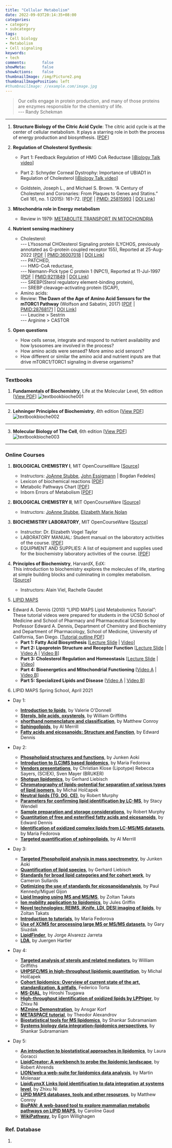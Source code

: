 ```yaml
---
title: "Cellular Metabolism"
date: 2022-09-03T20:14:35+08:00
categories:
- category
- subcategory
tags:
- Cell biology
- Metabolism
- Cell signaling
keywords:
- tech
comments:       false
showMeta:       false
showActions:    false
thumbnailImage: /img/Picture2.png
thumbnailImagePosition: left
#thumbnailImage: //example.com/image.jpg
---
```

> Our cells engage in protein production, and many of those proteins are enzymes responsible for the chemistry of life.\
--- Randy Schekman

<!--more-->


---
1. **Structure Biology of the Citric Acid Cycle**:
The citric acid cycle is at the center of cellular metabolism. It plays a starring role in both the process of energy production and biosynthesis. [[PDF](https://pkueducn-my.sharepoint.com/:b:/g/personal/lijun0705_pku_edu_cn/Ebw1pJbfecJAhkj4gwLLnAUBsK0X1OjzPH7iVrtMMKxnmQ?e=kdjU4f)]


2. **Regulation of Cholesterol Synthesis**: 
    - Part 1: Feedback Regulation of HMG CoA Reductase [[iBiology Talk video](https://pkueducn-my.sharepoint.com/:v:/g/personal/lijun0705_pku_edu_cn/EZ14Ti2ciNdIiJN4-4qnQAQBYB-Kf-O9XGnK0ePHUkXKxw?e=PhSwDP)]
    - Part 2: Schnyder Corneal Dystrophy: Importance of UBIAD1 in Regulation of Cholesterol [[iBiology Talk video](https://pkueducn-my.sharepoint.com/:v:/g/personal/lijun0705_pku_edu_cn/EbHEhuETHC1BuXduXcnksfEBKueRrsc1FwU9H426kgGj7w?e=bDqyul)]
    
    - Goldstein, Joseph L., and Michael S. Brown. “A Century of Cholesterol and Coronaries: From Plaques to Genes and Statins.” Cell 161, no. 1 (2015): 161–72. [[PDF](https://pkueducn-my.sharepoint.com/:b:/g/personal/lijun0705_pku_edu_cn/EVmM9yqeT0lPuIKaqQlzvkwB0cx7RREjxtfaEAEvtxji5A?e=gxGANA) | [PMID: 25815993](https://pubmed.ncbi.nlm.nih.gov/25815993/) | [DOI Link](https://doi.org/10.1016/j.cell.2015.01.036)]


3. **Mitochondria role in Energy metabolism**
    - Review in 1979: [METABOLITE TRANSPORT IN MITOCHONDRIA](https://pkueducn-my.sharepoint.com/:b:/g/personal/lijun0705_pku_edu_cn/EeWcvgdnEsJHqnu77uAAWGoBq6d7dUWpyr1Kromjrev6Rg?e=ylv6xV)

4. **Nutrient sensing machinery**
    - Cholesterol: \
    --- LYsosomal CHOlesterol Signaling protein (LYCHOS, previously annotated as G-protein coupled receptor 155), Reported at 25-Aug-2022 [[PDF]() | [PMID:36007018](https://pubmed.ncbi.nlm.nih.gov/36007018/) | [DOI Link](https://doi.org/10.1126/science.abg6621)]\
    --- PATCHED,\
    --- HMG-CoA reductase, \
    --- Niemann-Pick type C protein 1 (NPC1), Reported at 11-Jul-1997 [[PDF](https://pkueducn-my.sharepoint.com/:b:/g/personal/lijun0705_pku_edu_cn/EeFpXfiJMvtMnHHJFEP9kWEBll3GHkSLBymuXpv5xewIDA?e=UHeLri) | [PMID:9211849](https://pubmed.ncbi.nlm.nih.gov/9211849/) | [DOI Link](https://doi.org/10.1126/science.277.5323.228)]\
    --- SREBP(Sterol regulatory element-binding protein),\
    --- SREBP cleavage-activating protein (SCAP), 
    - Amino acids: 
    - Review: **The Dawn of the Age of Amino Acid
Sensors for the mTORC1 Pathway** (Wolfson and Sabatini, 2017) [[PDF](https://pkueducn-my.sharepoint.com/:b:/g/personal/lijun0705_pku_edu_cn/EZgzP49XBXxLkseXtjZA-PUB_zSWROkzRhi8hLTUYoCIfA?e=sajlnb) | [PMID:28768171](https://pubmed.ncbi.nlm.nih.gov/28768171/) | [DOI Link](https://doi.org/10.1016/j.cmet.2017.07.001)] \
    --- Leucine > Sestrin \
    --- Arginine > CASTOR
    
    

5. **Open questions**
    - How cells sense, integrate and respond to nutrient availability and how lysosomes are involved in the process?
    - How amino acids were sensed? More amino acid sensors?
    - How different or similar the amino acid and nutrient inputs are that drive mTORC1/TORC1 signaling in diverse organisms?



---
### Textbooks
1. **Fundamentals of Biochemistry**, Life at the Molecular Level, 5th edition [[View PDF](https://pkueducn-my.sharepoint.com/:b:/g/personal/lijun0705_pku_edu_cn/EcFG-3Lm2OJFke8OOve0-woB-DUv2B9KUW9Z6btHINjJnA?e=Sin51O)]
![textbookbioche001](/img/Dingtalk_20220904010544.jpg)
---
2. **Lehninger Principles of Biochemistry**, 4th edition [[View PDF](https://pkueducn-my.sharepoint.com/:b:/g/personal/lijun0705_pku_edu_cn/ESZBDBbxLMdMr4X1AQo82jkB1jdnyJi7EuiHSdbCajRmQg?e=lVfhGB)]
![textbookbioche002](/img/Dingtalk_20220904010343.jpg)

---
3. **Molecular Biology of The Cell**, 6th edition [[View PDF](https://pkueducn-my.sharepoint.com/:b:/g/personal/lijun0705_pku_edu_cn/ETvIK7xJzWxLoxjUcbmxe-cBwRM1QcYoYGwdbwLEaLAuew?e=y5NUwp)]
![textbookbioche003](/img/Dingtalk_20220904010126.jpg)

---
### Online Courses
1. **BIOLOGICAL CHEMISTRY I**, MIT OpenCourseWare [[Source](https://ocw.mit.edu/courses/5-07sc-biological-chemistry-i-fall-2013/)]
    - Instructors: [JoAnne Stubbe](http://web.mit.edu/biochemistry/research.htm), [John Essigmann](http://essigmann.mit.edu/) | Bogdan Fedeles] 
    - Lexicon of biochemical reactions [[PDF](https://pkueducn-my.sharepoint.com/:b:/g/personal/lijun0705_pku_edu_cn/EYi9WCb1Z-lJtYgp0rHTw-EBW6J7e_sG7VJYDaH_Ba_ClA?e=TnpVki)]
    - Metabolic Pathways Chart [[PDF](https://pkueducn-my.sharepoint.com/:b:/g/personal/lijun0705_pku_edu_cn/Ec3fw_LeJoNErx_Jgz25Tb8B0iM-qAl9kS1CRBrhfzo1bw?e=O9kddv)]
    - Inborn Errors of Metabolism [[PDF](https://pkueducn-my.sharepoint.com/:b:/g/personal/lijun0705_pku_edu_cn/EQHnK90cbxVLlR54xO83laMBlE5TwiDEigCQQY8aijcy1Q?e=qjdrps)]

2. **BIOLOGICAL CHEMISTRY II**, MIT OpenCourseWare
[[Source](https://ocw.mit.edu/courses/5-08j-biological-chemistry-ii-spring-2016/)]
    - Instructors: [JoAnne Stubbe](http://web.mit.edu/biochemistry/research.htm), [Elizabeth Marie Nolan](http://web.mit.edu/nolanlab/Nolan_Lab_Website/Home.html)

3. **BIOCHEMISTRY LABORATORY**, MIT OpenCourseWare
[[Source](https://ocw.mit.edu/courses/5-36-biochemistry-laboratory-spring-2009/)]
    - Instructor: Dr. Elizabeth Vogel Taylor
    - LABORATORY MANUAL: Student manual on the laboratory activities of the course. [[PDF](https://pkueducn-my.sharepoint.com/:b:/g/personal/lijun0705_pku_edu_cn/EQORVKJIEYREjF_NCMILaZEBeoTmgaZwkMyNW9tH0CWUKA?e=U6woJE)]
    - EQUIPMENT AND SUPPLIES: A list of equipment and supplies used for the biochemistry laboratory activities of the course. [[PDF](https://pkueducn-my.sharepoint.com/:b:/g/personal/lijun0705_pku_edu_cn/EbVO3xXHW1tMnURZCZNPPFMBjT2sgpv5ek-MaYybrMBXnA?e=TJzwiY)]

4. **Principles of Biochemistry**, HarvardX, EdX:\
This introduction to biochemistry explores the molecules of life, starting at simple building blocks and culminating in complex metabolism.
[[Source](https://www.edx.org/course/principles-of-biochemistry)]
    - Instructors: Alain Viel, Rachelle Gaudet
    
5. [LIPID MAPS](www.lipidmaps.org) 
- Edward A. Dennis (2010) “LIPID MAPS Lipid Metabolomics Tutorial”:\
These tutorial videos were prepared for students in the UCSD School of Medicine and School of Pharmacy and Pharmaceutical Sciences by Professor Edward A. Dennis, Department of Chemistry and Biochemistry and Department of Pharmacology, School of Medicine, University of California, San Diego. [[Tutorial outline PDF](https://pkueducn-my.sharepoint.com/:b:/g/personal/lijun0705_pku_edu_cn/EaUuLV_Tw5pIrAMRY90DB28BX4jlyy7wy50kjaEA4QCz0w?e=PF7g3R)]
    - **Part 1: Fatty Acid Biosynthesis** [[Lecture Slide](https://pkueducn-my.sharepoint.com/:b:/g/personal/lijun0705_pku_edu_cn/Ee3VW9RQ4IBNlJ7zTcon1xUBDkceTY4ccKrIkyniaEmboQ?e=2moEJt) | [Video](https://pkueducn-my.sharepoint.com/:v:/g/personal/lijun0705_pku_edu_cn/EQlgd_Cf0t1Nv2nB00X13mABxmJ9Tpl3ESicenT_PVsi-g?e=LGiHQ3)]
    - **Part 2: Lipoprotein Structure and Receptor Function** [[Lecture Slide](https://pkueducn-my.sharepoint.com/:b:/g/personal/lijun0705_pku_edu_cn/ESeM1CES_9tHlI9QsEWhjkIBy0w6nPVnlHlNwUfR6boygw?e=q3l2hB) | [Video A](https://pkueducn-my.sharepoint.com/:v:/g/personal/lijun0705_pku_edu_cn/EfKGbvK0cqlEugmlOgzZ5OIByvUCIp3IAdwSgfNfb4L8ZA?e=nJ3PAh) | [Video B](https://pkueducn-my.sharepoint.com/:v:/g/personal/lijun0705_pku_edu_cn/EWQqhBB5wwVHnBSaKFDGwMMBPtdFY0Oy0AFpfbM9ZGXg6A?e=ifPPa5)]
    - **Part 3: Cholesterol Regulation and Homeostasis** [[Lecture Slide](https://pkueducn-my.sharepoint.com/:b:/g/personal/lijun0705_pku_edu_cn/EbqvFJeq7mBKjtCSQe0BN0gBIH8ZRWHVnl1SwK5UatOGZA?e=EqRige) | [Video](https://pkueducn-my.sharepoint.com/:v:/g/personal/lijun0705_pku_edu_cn/Ed2tba-Y-wxGqHCSxtVJbBgBt0Ee39l8fJSgO5UVs2DrZw?e=gFdkz6)]
    - **Part 4: Bioenergetics and Mitochondrial Functioning** [[Video A](https://pkueducn-my.sharepoint.com/:v:/g/personal/lijun0705_pku_edu_cn/EQP8jlwoMDFDjZJAetDugasBLBZfXjkxpG1wAg7hVg180g?e=VduDvb) | [Video B](https://pkueducn-my.sharepoint.com/:v:/g/personal/lijun0705_pku_edu_cn/EdI5dSsu6d9DhmDGpRYbxxsBAnkcKX_1OVDAEXuFleFFiA?e=c6td0G)]
    - **Part 5: Specialized Lipids and Disease** [[Video A](https://pkueducn-my.sharepoint.com/:v:/g/personal/lijun0705_pku_edu_cn/EXHs7BuJBjhErO7woOSMJLABqJhAqO984W2FoW3Y-jAGaw?e=i8fn8T) | [Video B](https://pkueducn-my.sharepoint.com/:v:/g/personal/lijun0705_pku_edu_cn/Ecc1N4Fy7xFPkIFCi4rohPYBymV_Gvnv_eR0G8sYcKCeHg?e=PpxGIM)]

6. LIPID MAPS Spring School, April 2021
- Day 1:
    - **[Introduction to lipids](https://youtu.be/kuRBBqS9Ic4?list=PLftrKvk5gjt4CKLgC1CZaVyznBksh4O-j)**, by Valerie O'Donnell
    - **[Sterols, bile acids, oxysterols](https://youtu.be/Zq-wRW_8tyI?list=PLftrKvk5gjt4CKLgC1CZaVyznBksh4O-j)**, by William Griffiths
    - **[shorthand nomenclature and classification](https://youtu.be/HQ0GroRLNsc?list=PLftrKvk5gjt4CKLgC1CZaVyznBksh4O-j)**, by Matthew Conroy
    - **[Sphingolipids](https://youtu.be/lxXccMEZA-c?list=PLftrKvk5gjt4CKLgC1CZaVyznBksh4O-j)**, by Al Merrill
    - **[Fatty acids and eicosanoids: Structure and Function](https://youtu.be/OEvYcTIgn2Q?list=PLftrKvk5gjt4CKLgC1CZaVyznBksh4O-j)**, by Edward Dennis
- Day 2: 
    - **[Phospholipid structures and functions](https://youtu.be/jvxOUUEg4J4?list=PLftrKvk5gjt5cnqa3QeXwVlGpb0YJT_vv)**, by Junken Aoki
    - **[Introduction to (LC)MS based lipidomics](https://youtu.be/f9JMTi0PeUo?list=PLftrKvk5gjt5cnqa3QeXwVlGpb0YJT_vv)**, by Maria Fedorova
    - **[Vendors presentations](https://youtu.be/0cgurm8SMec?list=PLftrKvk5gjt5cnqa3QeXwVlGpb0YJT_vv)**, by Christian Klose (Lipotype) Rebecca Sayers, (SCIEX), Sven Mayer (BRUKER)
    - **[Shotgun lipidomics](https://youtu.be/y0RML6d4CfU?list=PLftrKvk5gjt5cnqa3QeXwVlGpb0YJT_vv)**, by Gerhard Liebisch
    - **[Chromatography of lipids-potential for separation of various types of lipid isomers](https://youtu.be/JFG8xHbFvYY?list=PLftrKvk5gjt5cnqa3QeXwVlGpb0YJT_vv)**, by Michal Holčapek
    - **[Neutral lipids (TG, DG, CE)](https://youtu.be/DVZZNFgKIqo?list=PLftrKvk5gjt5cnqa3QeXwVlGpb0YJT_vv)**, by Robert Murphy
    - **[Parameters for confirming lipid identification by LC-MS](https://youtu.be/4eiqkeKezUw?list=PLftrKvk5gjt5cnqa3QeXwVlGpb0YJT_vv)**, by Stacy Wendell
    - **[Sample preparation and storage considerations](https://youtu.be/qKjhYt9izt4?list=PLftrKvk5gjt5cnqa3QeXwVlGpb0YJT_vv)**, by Robert Murphy
    - **[Quantitation of free and esterified fatty acids and eicosanoids](https://youtu.be/6FsAQKYb084?list=PLftrKvk5gjt5cnqa3QeXwVlGpb0YJT_vv)**, by Edward Dennis
    - **[Identification of oxidized complex lipids from LC-MS/MS datasets](https://youtu.be/yR7cKefVfBc?list=PLftrKvk5gjt5cnqa3QeXwVlGpb0YJT_vv)**, by Maria Fedorova
    - **[Targeted quantification of sphingolipids](https://youtu.be/VehWH5Posyw?list=PLftrKvk5gjt5cnqa3QeXwVlGpb0YJT_vv)**, by Al Merrill
- Day 3: 
    - **[Targeted Phospholipid analysis in mass spectrometry](https://youtu.be/qyGR8OH-x3g?list=PLftrKvk5gjt7VhlE-VOsH1Zh3Mn3sqZWw)**, by Junken Aoki
    - **[Quantification of lipid species](https://youtu.be/r9bv0qiHnPE?list=PLftrKvk5gjt7VhlE-VOsH1Zh3Mn3sqZWw)**, by Gerhard Liebisch
    - **[Standards for broad lipid categories and for cohort work](https://youtu.be/0IxSpu-c4b8?list=PLftrKvk5gjt7VhlE-VOsH1Zh3Mn3sqZWw)**, by Cameron Sullards
    - **[Optimizing the use of standards for eicosanoidanalysis](https://youtu.be/IBInZk1HtgE?list=PLftrKvk5gjt7VhlE-VOsH1Zh3Mn3sqZWw)**, by Paul Kennedy/Miguel Gijon
    - **[Lipid Imaging using MS and MS/MS](https://youtu.be/HrD0sC8zAno?list=PLftrKvk5gjt7VhlE-VOsH1Zh3Mn3sqZWw)**, by Zoltan Takats
    - **[Ion mobility application to lipidomics](https://youtu.be/OVwhAXGKvFc?list=PLftrKvk5gjt7VhlE-VOsH1Zh3Mn3sqZWw)**, by Jules Griffin
    - **[Novel technologies: REIMS, iKnife, LDI, DESI imaging of lipids](https://youtu.be/NoWUUXd4-yY?list=PLftrKvk5gjt7VhlE-VOsH1Zh3Mn3sqZWw)**, by Zoltan Takats
    - **[Introduction to tutorials](https://youtu.be/BQ55JfA5aA0?list=PLftrKvk5gjt7VhlE-VOsH1Zh3Mn3sqZWw)**, by Maria Fedorova 
    - **[Use of XCMS for processing large MS or MS/MS datasets](https://youtu.be/D9vBMw78_qI?list=PLftrKvk5gjt7VhlE-VOsH1Zh3Mn3sqZWw)**, by Gary Siuzdak
    - **[LipidFinder](https://youtu.be/ULHt5FKoI1E?list=PLftrKvk5gjt7VhlE-VOsH1Zh3Mn3sqZWw)**, by Jorge Alvarezz Jarreta
    - **[LDA](https://youtu.be/GiKM-urfNIg?list=PLftrKvk5gjt7VhlE-VOsH1Zh3Mn3sqZWw)**, by Juergen Hartler
    
- Day 4: 
    - **[Targeted analysis of sterols and related mediators](https://youtu.be/xkumM1PRwHY?list=PLftrKvk5gjt6e_0u4g3otB2Bg_J0LAXy1)**, by William Griffiths
    - **[UHPSFC/MS in high-throughput lipidomic quantitation](https://youtu.be/FpC7RPZOB5I?list=PLftrKvk5gjt6e_0u4g3otB2Bg_J0LAXy1)**, by Michal Holčapek
    - **[Cohort lipidomics: Overview of current state of the art, standardization, & pitfalls](https://youtu.be/7F7ur_YpyVs?list=PLftrKvk5gjt6e_0u4g3otB2Bg_J0LAXy1)**, Federico Torta
    - **[MS-DIAL](https://youtu.be/ozowb75vHXc?list=PLftrKvk5gjt6e_0u4g3otB2Bg_J0LAXy1)**, by Hiroshi Tsugawa
    - **[High-throughput identification of oxidized lipids by LPPtiger](https://youtu.be/0eRkO9RzT3c?list=PLftrKvk5gjt6e_0u4g3otB2Bg_J0LAXy1)**, by Zhixu Ni
    - **[MZmine Demonstration](https://youtu.be/vRSh4GmnrH8?list=PLftrKvk5gjt6e_0u4g3otB2Bg_J0LAXy1)**, by Ansgar Korf
    - **[METASPACE tutorial](https://youtu.be/8aymHI5eW2I?list=PLftrKvk5gjt6e_0u4g3otB2Bg_J0LAXy1)**, by Theodor Alexandrov
    - **[Biostatistical tools for MS lipidomics](https://youtu.be/W2PaHjlbn-U?list=PLftrKvk5gjt6e_0u4g3otB2Bg_J0LAXy1)**, by Shankar Subramaniam
    - **[Systems biology data integration–lipidomics perspectives](https://youtu.be/poinhl1QgRY?list=PLftrKvk5gjt6e_0u4g3otB2Bg_J0LAXy1)**, by Shankar Subramaniam 
    
- Day 5: 
    - **[An introduction to biostatistical approaches in lipidomics](https://youtu.be/d5w2E4OG1KY?list=PLftrKvk5gjt4gJmoKG2SxCL_xtSxtRirO)**, by Laura Goracci
    - **[LipidCreator: A workbench to probe the lipidomic landscape](https://youtu.be/1QjcFTah1YI?list=PLftrKvk5gjt4gJmoKG2SxCL_xtSxtRirO)**, by Robert Ahrends
    - **[LION/web:a web-suite for lipidomics data analysis](https://youtu.be/KkO5mUJu-8g?list=PLftrKvk5gjt4gJmoKG2SxCL_xtSxtRirO)**, by Martin Molenaar
    - **[LipidLynxX Links lipid identification to data integration at systems level](https://youtu.be/6WBzzgiAyLc?list=PLftrKvk5gjt4gJmoKG2SxCL_xtSxtRirO)**, by Zhixu Ni
    - **[LIPID MAPS databases, tools and other resources](https://youtu.be/WNxsatndc2E?list=PLftrKvk5gjt4gJmoKG2SxCL_xtSxtRirO)**, by Matthew Conroy
    - **[BioPAN: A web-based tool to explore mammalian metabolic pathways on LIPID MAPS](https://youtu.be/3OrjRzbCB04?list=PLftrKvk5gjt4gJmoKG2SxCL_xtSxtRirO)**, by Caroline Gaud
    - **[WikiPathway](https://youtu.be/EO2IAKwBIug?list=PLftrKvk5gjt4gJmoKG2SxCL_xtSxtRirO)**, by Egon Willighagen
    
    

### Ref. Database
1.
